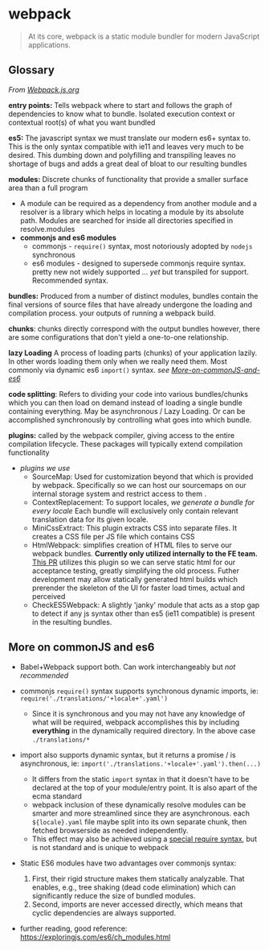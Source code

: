 # webpack

> At its core, webpack is a static module bundler for modern JavaScript applications.

## Glossary

_From [Webpack.js.org](https://webpack.js.org/glossary)_

**entry points:** Tells webpack where to start and follows the graph of dependencies to know what to bundle. Isolated execution context or contextual root(s) of what you want bundled

**es5:** The javascript syntax we must translate our modern es6+ syntax to. This is the only syntax compatible with ie11 and leaves very much to be desired. This dumbing down and polyfilling and transpiling leaves no shortage of bugs and adds a great deal of bloat to our resulting bundles

**modules:** Discrete chunks of functionality that provide a smaller surface area than a full program

- A module can be required as a dependency from another module and a resolver is a library which helps in locating a module by its absolute path. Modules are searched for inside all directories specified in resolve.modules
- **commonjs and es6 modules**
  - commonjs - `require()` syntax, most notoriously adopted by `nodejs` synchronous
  - es6 modules - designed to supersede commonjs require syntax. pretty new not widely supported ... _yet_ but transpiled for support. Recommended syntax.

**bundles:** Produced from a number of distinct modules, bundles contain the final versions of source files that have already undergone the loading and compilation process. your outputs of running a webpack build.

**chunks**: chunks directly correspond with the output bundles however, there are some configurations that don't yield a one-to-one relationship.

**lazy Loading** A process of loading parts (chunks) of your application lazily. In other words loading them only when we really need them. Most commonly via dynamic es6 `import()` syntax. _see [More-on-commonJS-and-es6](#More-on-commonJS-and-es6)_

**code splitting**: Refers to dividing your code into various bundles/chunks which you can then load on demand instead of loading a single bundle containing everything. May be asynchronous / Lazy Loading. Or can be accomplished synchronously by controlling what goes into which bundle.

**plugins:** called by the webpack compiler, giving access to the entire compilation lifecycle. These packages will typically extend compilation functionality

- _plugins we use_
  - SourceMap: Used for customization beyond that which is provided by webpack. Specifically so we can host our sourcemaps on our internal storage system and restrict access to them .
  - ContextReplacement: To support locales, _we generate a bundle for every locale_ Each bundle will exclusively only contain relevant translation data for its given locale.
  - MiniCssExtract: This plugin extracts CSS into separate files. It creates a CSS file per JS file which contains CSS
  - HtmlWebpack: simplifies creation of HTML files to serve our webpack bundles. **Currently only utilized internally to the FE team.** [This PR](https://code.squarespace.net/projects/SERVICE/repos/account-service/pull-requests/988/overview) utilizes this plugin so we can serve static html for our acceptance testing, greatly simplifying the old process. Futher development may allow statically generated html builds which prerender the skeleton of the UI for faster load times, actual and perceived
  - CheckES5Webpack: A slightly 'janky' module that acts as a stop gap to detect if any js syntax other than es5 (ie11 compatible) is present in the resulting bundles.

## More on commonJS and es6

- Babel+Webpack support both. Can work interchangeably but _not recommended_

- commonjs `require()` syntax supports synchronous dynamic imports, ie: `require('./translations/'+locale+'.yaml')`

  - Since it is synchronous and you may not have any knowledge of what will be required, webpack accomplishes this by including **everything** in the dynamically required directory. In the above case `./translations/*`

- import also supports dynamic syntax, but it returns a promise / is asynchronous, ie: `import('./translations.'+locale+'.yaml').then(...)`

  - It differs from the static `import` syntax in that it doesn't have to be declared at the top of your module/entry point. It is also apart of the ecma standard
  - webpack inclusion of these dynamically resolve modules can be smarter and more streamlined since they are asynchronous. each `${locale}.yaml` file maybe split into its own separate chunk, then fetched browserside as needed independently.
  - This effect may also be achieved using a [special require syntax](https://webpack.js.org/api/module-methods/#requireensure), but is not standard and is unique to webpack

- Static ES6 modules have two advantages over commonjs syntax:

  1. First, their rigid structure makes them statically analyzable. That enables, e.g., tree shaking (dead code elimination) which can significantly reduce the size of bundled modules.
  2. Second, imports are never accessed directly, which means that cyclic dependencies are always supported.

- further reading, good reference: https://exploringjs.com/es6/ch_modules.html
